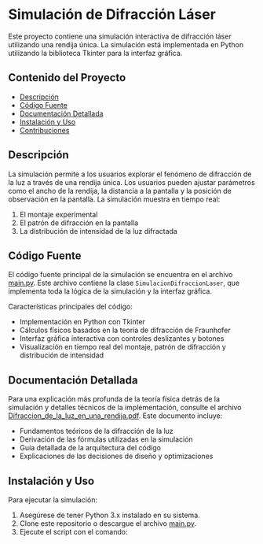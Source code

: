 # Simulación de Difracción Láser

Este proyecto contiene una simulación interactiva de difracción láser utilizando una rendija única. La simulación está implementada en Python utilizando la biblioteca Tkinter para la interfaz gráfica.

## Contenido del Proyecto

- [Descripción](#descripción)
- [Código Fuente](#código-fuente)
- [Documentación Detallada](#documentación-detallada)
- [Instalación y Uso](#instalación-y-uso)
- [Contribuciones](#contribuciones)

## Descripción

La simulación permite a los usuarios explorar el fenómeno de difracción de la luz a través de una rendija única. Los usuarios pueden ajustar parámetros como el ancho de la rendija, la distancia a la pantalla y la posición de observación en la pantalla. La simulación muestra en tiempo real:

1. El montaje experimental
2. El patrón de difracción en la pantalla
3. La distribución de intensidad de la luz difractada

## Código Fuente

El código fuente principal de la simulación se encuentra en el archivo [main.py](./main.py). Este archivo contiene la clase `SimulacionDifraccionLaser`, que implementa toda la lógica de la simulación y la interfaz gráfica.

Características principales del código:

- Implementación en Python con Tkinter
- Cálculos físicos basados en la teoría de difracción de Fraunhofer
- Interfaz gráfica interactiva con controles deslizantes y botones
- Visualización en tiempo real del montaje, patrón de difracción y distribución de intensidad

## Documentación Detallada

Para una explicación más profunda de la teoría física detrás de la simulación y detalles técnicos de la implementación, consulte el archivo [Difraccion_de_la_luz_en_una_rendija.pdf](./Difraccion_de_la_luz_en_una_rendija.pdf). Este documento incluye:

- Fundamentos teóricos de la difracción de la luz
- Derivación de las fórmulas utilizadas en la simulación
- Guía detallada de la arquitectura del código
- Explicaciones de las decisiones de diseño y optimizaciones

## Instalación y Uso

Para ejecutar la simulación:

1. Asegúrese de tener Python 3.x instalado en su sistema.
2. Clone este repositorio o descargue el archivo [main.py](./main.py).
3. Ejecute el script con el comando:
